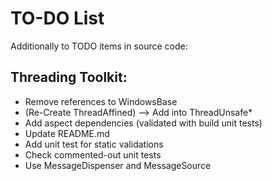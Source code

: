 # TO-DO List

Additionally to TODO items in source code:

## Threading Toolkit:

 - Remove references to WindowsBase
 - (Re-Create ThreadAffined) --> Add into ThreadUnsafe*
 - Add aspect dependencies (validated with build unit tests)
 - Update README.md
 - Add unit test for static validations
 - Check commented-out unit tests
 - Use MessageDispenser and MessageSource